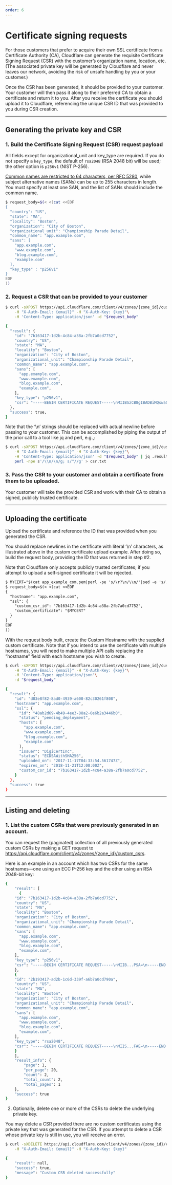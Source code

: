```yaml
---
order: 6
---
```


# Certificate signing requests

For those customers that prefer to acquire their own SSL certificate from a Certificate Authority (CA), Cloudflare can generate the requisite Certificate Signing Request (CSR) with  the customer’s organization name, location, etc.  (The associated private key will be generated by Cloudflare and never leaves our network, avoiding the risk of unsafe handling by you or your customer.)

Once the CSR has been generated, it should be provided to your customer. Your customer will then pass it along to their preferred CA to obtain a certificate and return it to you. After you receive the certificate you should upload it to Cloudflare, referencing the unique CSR ID that was provided to you during CSR creation.

--------

## Generating the private key and CSR

### 1. Build the Certificate Signing Request (CSR) request payload

All fields except for organizational_unit and key_type are required. If you do not specify a `key_type`, the default of `rsa2048` (RSA 2048 bit) will be used; the other option is `p256v1` (NIST P-256).

[Common names are restricted to 64 characters, per RFC 5280](https://tools.ietf.org/html/rfc5280), while subject alternative names (SANs) can be up to 255 characters in length. You must specify at least one SAN, and the list of SANs should include the common name.

```sh
$ request_body=$(< <(cat <<EOF
{
  "country": "US",
  "state": "MA",
  "locality": "Boston",
  "organization": "City of Boston",
  "organizational_unit": "Championship Parade Detail",
  "common_name": "app.example.com",
  "sans": [
    "app.example.com",
    "www.example.com",
    "blog.example.com",
    "example.com"
  ],
  "key_type" : "p256v1"
}
EOF
))
```

### 2. Request a CSR that can be provided to your customer

```sh
$ curl -sXPOST https://api.cloudflare.com/client/v4/zones/{zone_id}/custom_csrs\
    -H "X-Auth-Email: {email}" -H "X-Auth-Key: {key}"\
    -H 'Content-Type: application/json' -d "$request_body"

{
  "result": {
    "id": "7b163417-1d2b-4c84-a38a-2fb7a0cd7752",
    "country": "US",
    "state": "MA",
    "locality": "Boston",
    "organization": "City of Boston",
    "organizational_unit": "Championship Parade Detail",
    "common_name": "app.example.com",
    "sans": [
      "app.example.com",
      "www.example.com",
      "blog.example.com",
      "example.com",
    ],
    "key_type": "p256v1",
    "csr": "-----BEGIN CERTIFICATE REQUEST-----\nMIIBSzCB8gIBADBiMQswaQYDVQQGEwJVUzELMAkGA1UECBMCTUExDzANBgNVBAcT\nBkJvc3RvbjEaMBgGA1UEChMRQ2l0eSBvZiBDaGFtcGlvbnMxGTAXBgNVBAMTEGNz\nci1wcm9kLnRscy5mdW4wWTATBgcqhkjOPQIBBggqhkjOPQMBBwNCAaTKf70NYlwr\n20P6P8xj8/4mTN5q28dbZR/gM3u4m/RPs24+PxAfMZCNvkVKAPVWYfUAadZI4Ha/\ndxLh5Q6X5bhIoC4wLAYJKoZIhvcNAQkOMR8wHTAbBqNVHREEFDASghBjc3ItcHJv\nZC50bHMuZnVuMAoGCCqGSM49BAMCA0gAMEUCIQDgtFUZav466SbT2FGBsIBlahDI\nVkg4y+u+V/K5DlY1+gIgQ9xLfUSKnSnJYbM9TwWr4Z964+lBtB9af4O5pp7/PSA=\n-----END CERTIFICATE REQUEST-----\n"
  },
  "success": true,
}
```

Note that the ‘\n’ strings should be replaced with actual newline before passing to your customer. This can be accomplished by piping the output of the prior call to a tool like jq and perl, e.g.,:

```sh
$ curl -sXPOST https://api.cloudflare.com/client/v4/zones/{zone_id}/custom_csrs\
    -H "X-Auth-Email: {email}" -H "X-Auth-Key: {key}"\
    -H 'Content-Type: application/json' -d "$request_body" | jq .result.csr |\
    perl -npe s'/\\n/\n/g; s/"//g' > csr.txt
```

### 3. Pass the CSR to your customer and obtain a certificate from them to be uploaded.

Your customer will take the provided CSR and work with their CA to obtain a signed, publicly trusted certificate.

--------

## Uploading the certificate

Upload the certificate and reference the ID that was provided when you generated the CSR.

You should replace newlines in the certificate with literal ‘\n’ characters, as illustrated above in the custom certificate upload example. After doing so, build the request body, providing the ID that was returned in step #2.

Note that Cloudflare only accepts publicly trusted certificates; if you attempt to upload a self-signed certificate it will be rejected.

```txt
$ MYCERT="$(cat app_example_com.pem|perl -pe 's/\r?\n/\\n/'|sed -e 's/..$//')"
$ request_body=$(< <(cat <<EOF
{
  "hostname": "app.example.com",
  "ssl": {
    "custom_csr_id": "7b163417-1d2b-4c84-a38a-2fb7a0cd7752",
    "custom_certificate": "$MYCERT"
  }
}
EOF
))
```

With the request body built, create the Custom Hostname with the supplied custom certificate. Note that if you intend to use the certificate with multiple hostnames, you will need to make multiple API calls replacing the “hostname” field with each hostname you wish to create.

```sh
$ curl -sXPOST https://api.cloudflare.com/client/v4/zones/{zone_id}/custom_hostnames\
    -H "X-Auth-Email: {email}" -H "X-Auth-Key: {key}"\
    -H 'Content-Type: application/json'\
    -d "$request_body"

{
  "result": {
    "id": "d03e8f82-8ad0-4939-a600-82c30261f808",
    "hostname": "app.example.com",
    "ssl": {
      "id": "48ab2d69-4b49-4ee3-88a2-0e6b2a3446b0",
      "status": "pending_deployment",
      "hosts": [
        "app.example.com",
        "www.example.com",
        "blog.example.com",
        "example.com"
      ],
      "issuer": "DigiCertInc",
      "status": "ECDSAWithSHA256",
      "uploaded_on": "2017-11-17T04:33:54.561747Z",
      "expires_on": "2018-11-21T12:00:00Z",
      "custom_csr_id": "7b163417-1d2b-4c84-a38a-2fb7a0cd7752",
    }
  },
  "success": true
}
```

--------

## Listing and deleting

### 1. List the custom CSRs that were previously generated in an account.

You can request the (paginated) collection of all previously generated custom CSRs by making a GET request to https://api.cloudflare.com/client/v4/zones/{zone_id}/custom_csrs.

Here is an example in an account which has two CSRs for the same hostnames—one using an ECC P-256 key and the other using an RSA 2048-bit key:

```bash
{
    "result": [
      {
    "id": "7b163417-1d2b-4c84-a38a-2fb7a0cd7752",
    "country": "US",
    "state": "MA",
    "locality": "Boston",
    "organization": "City of Boston",
    "organizational_unit": "Championship Parade Detail",
    "common_name": "app.example.com",
    "sans": [
      "app.example.com",
      "www.example.com",
      "blog.example.com",
      "example.com",
    ],
    "key_type": "p256v1",
    "csr": "-----BEGIN CERTIFICATE REQUEST-----\nMIIB...PSA=\n-----END CERTIFICATE REQUEST-----\n"
    },
    {
    "id": "2b193417-ad2b-1c6d-339f-a6b7a0cd790a",
    "country": "US",
    "state": "MA",
    "locality": "Boston",
    "organization": "City of Boston",
    "organizational_unit": "Championship Parade Detail",
    "common_name": "app.example.com",
    "sans": [
      "app.example.com",
      "www.example.com",
      "blog.example.com",
      "example.com",
    ],
    "key_type": "rsa2048",
    "csr": "-----BEGIN CERTIFICATE REQUEST-----\nMIIS...FAE=\n-----END CERTIFICATE REQUEST-----\n"
    }
    ],
    "result_info": {
        "page": 1,
        "per_page": 20,
        "count": 2,
        "total_count": 2,
        "total_pages": 1
    },
    "success": true
}
```

2. Optionally, delete one or more of the CSRs to delete the underlying private key.

You may delete a CSR provided there are no custom certificates using the private key that was generated for the CSR. If you attempt to delete a CSR whose private key is still in use, you will receive an error.

```sh
$ curl -sXDELETE https://api.cloudflare.com/client/v4/zones/{zone_id}/custom_csrs/{csr_id}\
    -H "X-Auth-Email: {email}" -H "X-Auth-Key: {key}"

{
    "result": null,
    "success": true,
    "message": "Custom CSR deleted successfully"
}
```